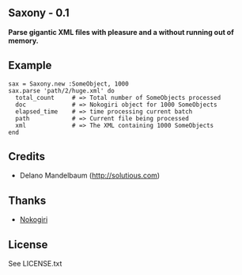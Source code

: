 ## Saxony - 0.1 ##

**Parse gigantic XML files with pleasure and a without running out of memory.**

## Example ##
    
    sax = Saxony.new :SomeObject, 1000
    sax.parse 'path/2/huge.xml' do
      total_count     # => Total number of SomeObjects processed
      doc             # => Nokogiri object for 1000 SomeObjects
      elapsed_time    # => time processing current batch
      path            # => Current file being processed
      xml             # => The XML containing 1000 SomeObjects
    end
      
## Credits

* Delano Mandelbaum (http://solutious.com)


## Thanks 

* [Nokogiri](http://nokogiri.org/)

## License

See LICENSE.txt